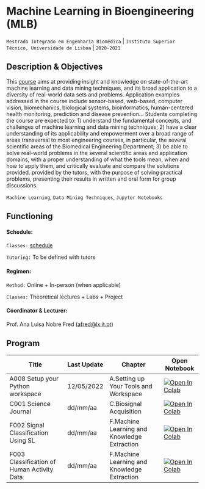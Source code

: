 # Machine Learning in Bioengineering (MLB)
```Mestrado Integrado em Engenharia Biomédica``` | ```Instituto Superior Técnico, Universidade de Lisboa``` | ```2020-2021```

## Description & Objectives

This  [course](https://fenix.tecnico.ulisboa.pt/disciplinas/AAB46/2020-2021/2-semestre) aims at providing insight and knowledge on state-of-the-art machine learning and data mining techniques, and its broad application to a diversity of real-world data sets and problems. Application examples addressed in the course include sensor-based, web-based, computer vision, biomechanics, biological systems, bioinformatics, human-centered health monitoring, prediction and disease prevention…   Students completing the course are expected to: 1) understand the fundamental concepts, and challenges of machine learning and data mining techniques; 2) have a clear understanding of its applicability and empowerment over a broad range of areas transversal to most engineering courses, in particular, the several scientific areas of the Biomedical Engineering Department; 3) be able to solve real-world problems in the several scientific areas and application domains, with a proper understanding of what the tools mean, when and how to apply them, and critically evaluate and compare the solutions provided. provided by the tutors, with the purpose of solving practical problems, presenting their results in written and oral form for group discussions.

```Machine Learning```, ```Data Mining Techniques```, ```Jupyter Notebooks```


## Functioning

#### Schedule:

`Classes:` [schedule](https://fenix.tecnico.ulisboa.pt/disciplinas/AAB46/2020-2021/2-semestre/horario)

`Tutoring:` To be defined with tutors


#### Regimen:

`Method:` Online + In-person (when applicable)

`Classes:` Theoretical lectures + Labs + Project
 

#### Coordinator & Lecturer:
Prof. Ana Luisa Nobre Fred ([afred@lx.it.pt](mailto:afred@lx.it.pt))


## Program
Title | Last Update | Chapter | Open Notebook 
--- | ---| --- | ---
A008 Setup your Python workspace |  12/05/2022 | A.Setting up Your Tools and Workspace | [![Open In Colab](https://colab.research.google.com/assets/colab-badge.svg)](https://githubtocolab.com/scientisst/notebooks/blob/master/A.Setting%20up%20Your%20Tools%20and%20Workspace/A008%20Setup%20your%20Python%20workspace/A008%20Setup%20your%20Python%20workspace.ipynb) 
C001 Science Journal |  dd/mm/aa | C.Biosignal Acquisition | [![Open In Colab](https://colab.research.google.com/assets/colab-badge.svg)](https://githubtocolab.com/scientisst/notebooks/blob/master/C.Biosignal%20Acquisition/C001%20Science%20Journal/C001%20Science%20Journal.ipynb) 
F002 Signal Classification Using SL |  dd/mm/aa | F.Machine Learning and Knowledge Extraction | [![Open In Colab](https://colab.research.google.com/assets/colab-badge.svg)](https://githubtocolab.com/scientisst/notebooks/blob/master/F.Machine%20Learning%20and%20Knowledge%20Extraction/F002%20Signal%20Classification%20Using%20SL/F002%20Signal%20Classification%20Using%20SL.ipynb) 
F003 Classification of Human Activity Data |  dd/mm/aa | F.Machine Learning and Knowledge Extraction | [![Open In Colab](https://colab.research.google.com/assets/colab-badge.svg)](https://githubtocolab.com/scientisst/notebooks/blob/master/F.Machine%20Learning%20and%20Knowledge%20Extraction/F003%20Classification%20of%20Human%20Activity%20Data/F003%20Classification%20of%20Human%20Activity%20Data.ipynb) 

